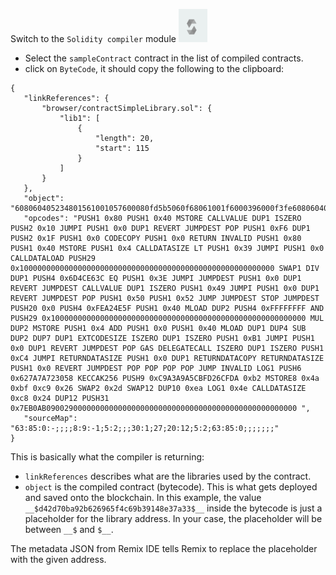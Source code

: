 Switch to the `Solidity compiler` module 
![Solidity Compiler](https://github.com/ethereum/remix-workshops/raw/master/DeployWithLibraries/2_Generate_Metadata/remix_icon_solidity.png "Solidity Compiler")

 - Select the `sampleContract` contract in the list of compiled contracts.
 - click on `ByteCode`, it should copy the following to the clipboard:

 ```
 {
	"linkReferences": {
		"browser/contractSimpleLibrary.sol": {
			"lib1": [
				{
					"length": 20,
					"start": 115
				}
			]
		}
	},
	"object": "608060405234801561001057600080fd5b5060f68061001f6000396000f3fe6080604052600436106039576000357c0100000000000000000000000000000000000000000000000000000000900480636d4ce63c14603e575b600080fd5b348015604957600080fd5b5060506052565b005b73__$d42d70ba92b626965f4c69b39148e37a33$__63fea24e5f6040518163ffffffff167c010000000000000000000000000000000000000000000000000000000002815260040160006040518083038186803b15801560b157600080fd5b505af415801560c4573d6000803e3d6000fd5b5050505056fea165627a7a7230582068c9a3a9a5cbfd26cfdab2534abfc926912d9b89eaa14e36c8248b7e7eb0ab090029",
	"opcodes": "PUSH1 0x80 PUSH1 0x40 MSTORE CALLVALUE DUP1 ISZERO PUSH2 0x10 JUMPI PUSH1 0x0 DUP1 REVERT JUMPDEST POP PUSH1 0xF6 DUP1 PUSH2 0x1F PUSH1 0x0 CODECOPY PUSH1 0x0 RETURN INVALID PUSH1 0x80 PUSH1 0x40 MSTORE PUSH1 0x4 CALLDATASIZE LT PUSH1 0x39 JUMPI PUSH1 0x0 CALLDATALOAD PUSH29 0x100000000000000000000000000000000000000000000000000000000 SWAP1 DIV DUP1 PUSH4 0x6D4CE63C EQ PUSH1 0x3E JUMPI JUMPDEST PUSH1 0x0 DUP1 REVERT JUMPDEST CALLVALUE DUP1 ISZERO PUSH1 0x49 JUMPI PUSH1 0x0 DUP1 REVERT JUMPDEST POP PUSH1 0x50 PUSH1 0x52 JUMP JUMPDEST STOP JUMPDEST PUSH20 0x0 PUSH4 0xFEA24E5F PUSH1 0x40 MLOAD DUP2 PUSH4 0xFFFFFFFF AND PUSH29 0x100000000000000000000000000000000000000000000000000000000 MUL DUP2 MSTORE PUSH1 0x4 ADD PUSH1 0x0 PUSH1 0x40 MLOAD DUP1 DUP4 SUB DUP2 DUP7 DUP1 EXTCODESIZE ISZERO DUP1 ISZERO PUSH1 0xB1 JUMPI PUSH1 0x0 DUP1 REVERT JUMPDEST POP GAS DELEGATECALL ISZERO DUP1 ISZERO PUSH1 0xC4 JUMPI RETURNDATASIZE PUSH1 0x0 DUP1 RETURNDATACOPY RETURNDATASIZE PUSH1 0x0 REVERT JUMPDEST POP POP POP POP JUMP INVALID LOG1 PUSH6 0x627A7A723058 KECCAK256 PUSH9 0xC9A3A9A5CBFD26CFDA 0xb2 MSTORE8 0x4a 0xbf 0xc9 0x26 SWAP2 0x2d SWAP12 DUP10 0xea LOG1 0x4e CALLDATASIZE 0xc8 0x24 DUP12 PUSH31 0x7EB0AB09002900000000000000000000000000000000000000000000000000 ",
	"sourceMap": "63:85:0:-;;;;8:9:-1;5:2;;;30:1;27;20:12;5:2;63:85:0;;;;;;;"
}
```

This is basically what the compiler is returning:
 - `linkReferences` describes what are the libraries used by the contract.
 - `object` is the compiled contract (bytecode). This is what gets deployed and saved onto the blockchain. In this example, the value `__$d42d70ba92b626965f4c69b39148e37a33$__` inside the bytecode is just a placeholder for the library address. In your case, the placeholder will be between `__$` and `$__`.

The metadata JSON from Remix IDE tells Remix to replace the placeholder with the given address.
